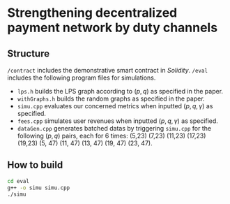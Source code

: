 Strengthening decentralized payment network by duty channels
==

Structure
-
`/contract` includes the demonstrative smart contract in *Solidity*.
`/eval` includes the following program files for simulations.
* `lps.h` builds the LPS graph according to $(p,q)$ as specified in the paper.
* `withGraphs.h` builds the random graphs as specified in the paper.
* `simu.cpp` evaluates our concerned metrics when inputted $(p,q,\gamma)$ as specified.
* `fees.cpp` simulates user revenues when inputted $(p,q,\gamma)$ as specified.
* `dataGen.cpp` generates batched datas by triggering `simu.cpp` for the following $(p,q)$ pairs, each for $6$ times:
(5,23) (7,23) (11,23) (17,23) (19,23) (5, 47) (11, 47) (13, 47) (19, 47) (23, 47).

How to build
-
```bash
cd eval
g++ -o simu simu.cpp
./simu
```

